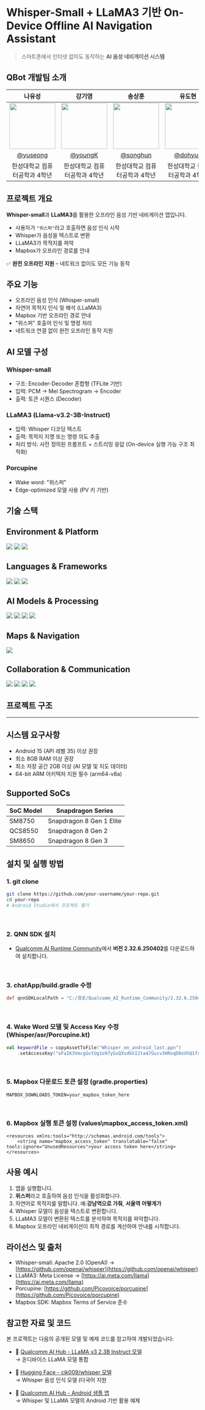 # Whisper-Small + LLaMA3 기반 **On-Device Offline AI Navigation Assistant**

> 스마트폰에서 인터넷 없이도 동작하는 **AI 음성 네비게이션 시스템**



## QBot 개발팀 소개

| 나유성 | 강기영 | 송상훈 | 유도현 |
|:---:|:---:|:---:|:---:|
| <img src="https://github.com/yuseong95.png" width="120" height="120"/> | <img src="https://github.com/kang0048.png" width="120" height="120"/> | <img src="https://github.com/song12121212.png" width="120" height="120"/> | <img src="https://github.com/dohyun1423.png" width="120" height="120"/> |
| [@yuseong](https://github.com/yuseong95) | [@youngK](https://github.com/Kang0048) | [@songhun](https://github.com/song12121212) | [@dohyun](https://github.com/dohyun1423) |
| 한성대학교 컴퓨터공학과 4학년 | 한성대학교 컴퓨터공학과 4학년 | 한성대학교 컴퓨터공학과 4학년 | 한성대학교 컴퓨터공학과 4학년 |




## 프로젝트 개요


**Whisper-small**과 **LLaMA3**를 활용한 오프라인 음성 기반 네비게이션 앱입니다.

- 사용자가 `"위스퍼"`라고 호출하면 음성 인식 시작
- Whisper가 음성을 텍스트로 변환
- LLaMA3가 목적지를 파악
- Mapbox가 오프라인 경로를 안내

✅ **완전 오프라인 지원** – 네트워크 없이도 모든 기능 동작


## 주요 기능

- 오프라인 음성 인식 (Whisper-small)
- 자연어 목적지 인식 및 해석 (LLaMA3)
- Mapbox 기반 오프라인 경로 안내
- "위스퍼" 호출어 인식 및 명령 처리
- 네트워크 연결 없이 완전 오프라인 동작 지원

## AI 모델 구성

### Whisper-small
- 구조: Encoder-Decoder 혼합형 (TFLite 기반)
- 입력: PCM → Mel Spectrogram → Encoder
- 출력: 토큰 시퀀스 (Decoder)

### LLaMA3 (Llama-v3.2-3B-Instruct)
- 입력: Whisper 디코딩 텍스트
- 출력: 목적지 지명 또는 명령 의도 추출
- 처리 방식: 사전 정의된 프롬프트 + 스트리밍 응답 (On-device 실행 가능 구조 최적화)

### Porcupine
- Wake word: "위스퍼"
- Edge-optimized 모델 사용 (PV 키 기반)

##  기술 스택

## Environment & Platform

<p align="left">
  <img src="https://img.shields.io/badge/Android-3DDC84?style=flat&logo=android&logoColor=white"/>
  <img src="https://img.shields.io/badge/On--Device_AI-4CAF50?style=flat&logo=vercel&logoColor=white"/>
  <img src="https://img.shields.io/badge/Qualcomm-3253DC?style=flat&logo=qualcomm&logoColor=white"/>
</p>

## Languages & Frameworks

<p align="left">
  <img src="https://img.shields.io/badge/Kotlin-7F52FF?style=flat&logo=kotlin&logoColor=white"/>
  <img src="https://img.shields.io/badge/Java-007396?style=flat&logo=java&logoColor=white"/>
  <img src="https://img.shields.io/badge/TensorFlow_Lite-FF6F00?style=flat&logo=tensorflow&logoColor=white"/>
</p>

## AI Models & Processing

<p align="left">
  <img src="https://img.shields.io/badge/OpenAI-412991?style=flat&logo=openai&logoColor=white"/>
  <img src="https://img.shields.io/badge/LLaMA3-111111?style=flat&logo=meta&logoColor=white"/>
  <img src="https://img.shields.io/badge/Whisper-00B2FF?style=flat&logo=sonos&logoColor=white"/>
  <img src="https://img.shields.io/badge/Porcupine-blue?style=flat&logoColor=white"/>

</p>

## Maps & Navigation

<p align="left">
  <img src="https://img.shields.io/badge/Mapbox-000000?style=flat&logo=mapbox&logoColor=white"/>
</p>

## Collaboration & Communication

<p align="left">
  <img src="https://img.shields.io/badge/Git-F05032?style=flat&logo=git&logoColor=white"/>
  <img src="https://img.shields.io/badge/GitHub-181717?style=flat&logo=github&logoColor=white"/>
  <img src="https://img.shields.io/badge/Slack-4A154B?style=flat&logo=slack&logoColor=white"/>
  <img src="https://img.shields.io/badge/HuggingFace-FCC624?style=flat&logo=huggingface&logoColor=black"/>
</p>



## 프로젝트 구조

---
## 시스템 요구사항

- Android 15 (API 레벨 35) 이상 권장
- 최소 8GB RAM 이상 권장
- 최소 저장 공간 2GB 이상 (AI 모델 및 지도 데이터)
- 64-bit ARM 아키텍처 지원 필수 (arm64-v8a)

## Supported SoCs

| SoC Model | Snapdragon Series           |
|-----------|-----------------------------|
| SM8750    | Snapdragon 8 Gen 1 Elite    |
| QCS8550   | Snapdragon 8 Gen 2          |
| SM8650    | Snapdragon 8 Gen 3          |

## 설치 및 실행 방법

### 1. git clone
```bash
git clone https://github.com/your-username/your-repo.git
cd your-repo
# Android Studio에서 프로젝트 열기
```
<br>

### 2. QNN SDK 설치

- [Qualcomm AI Runtime Community](https://qpm.qualcomm.com/#/main/tools/details/Qualcomm_AI_Runtime_Community)에서 **버전 2.32.6.250402**를 다운로드하여 설치합니다.
<br>

### 3. chatApp/build.gradle 수정
```gradle
def qnnSDKLocalPath = "C:/경로/Qualcomm_AI_Runtime_Community/2.32.6.250402"0402**를 다운로드하여 설치합니다.
```
<br>

### 4. Wake Word 모델 및 Access Key 수정 (Whisper/asr/Porcupine.kt)

```kotlin
val keywordFile = copyAssetToFile("Whisper_en_android_last.ppn")
    .setAccessKey("oFaIK3VmcgGvtUg1o97yGvQXsdkkI2ta47Gucv3HRoqD8oVhQ1fdhA==")
```
<br>

### 5. Mapbox 다운로드 토큰 설정 (gradle.properties)

```properties
MAPBOX_DOWNLOADS_TOKEN=your_mapbox_token_here
```
<br>

### 6. Mapbox 실행 토큰 설정 (values\mapbox_access_token.xml)
```
<resources xmlns:tools="http://schemas.android.com/tools">
    <string name="mapbox_access_token" translatable="false" tools:ignore="UnusedResources">your access token here</string>
</resources>
```
  



## 사용 예시

1. 앱을 실행합니다.
2. **위스퍼**라고 호출하여 음성 인식을 활성화합니다.
3. 자연어로 목적지를 말합니다. 예:**강남역으로 가줘**, **서울역 어떻게가**
4. Whisper 모델이 음성을 텍스트로 변환합니다. 
5. LLaMA3 모델이 변환된 텍스트를 분석하여 목적지를 파악합니다.
6. Mapbox 오프라인 네비게이션이 최적 경로를 계산하여 안내를 시작합니다.



## 라이선스 및 출처

- Whisper-small: Apache 2.0 (OpenAI) → [https://github.com/openai/whisper](https://github.com/openai/whisper)
- LLaMA3: Meta License → [https://ai.meta.com/llama](https://ai.meta.com/llama)
- Porcupine: [https://github.com/Picovoice/porcupine](https://github.com/Picovoice/porcupine)
- Mapbox SDK: Mapbox Terms of Service 준수
  
## 참고한 자료 및 코드

본 프로젝트는 다음의 공개된 모델 및 예제 코드를 참고하여 개발되었습니다:

- 🔗 [Qualcomm AI Hub - LLaMA v3 2.3B Instruct 모델](https://github.com/quic/ai-hub-models/tree/main/qai_hub_models/models/llama_v3_2_3b_instruct)  
  → 온디바이스 LLaMA 모델 통합

- 🔗 [Hugging Face - cik009/whisper 모델](https://huggingface.co/cik009/whisper/tree/main)  
  → Whisper 음성 인식 모델 (다국어 지원

- 🔗 [Qualcomm AI Hub - Android 샘플 앱](https://github.com/quic/ai-hub-apps)  
  → Whisper 및 LLaMA 모델의 Android 기반 활용 예제



